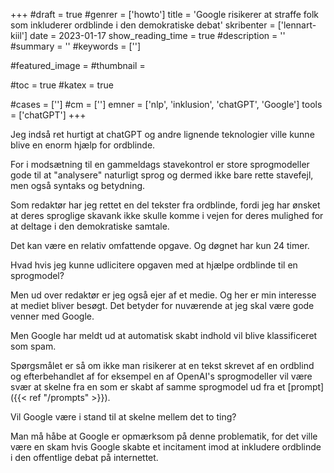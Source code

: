 +++
#draft = true
#genrer = ['howto']
title = 'Google risikerer at straffe folk som inkluderer ordblinde i den demokratiske debat'
skribenter = ['lennart-kiil']
date = 2023-01-17
show_reading_time = true
#description = ''
#summary = ''
#keywords = ['']

#featured_image =
#thumbnail =

#toc = true
#katex = true

#cases = ['']
#cm = ['']
emner = ['nlp', 'inklusion', 'chatGPT', 'Google']
tools = ['chatGPT']
+++


Jeg indså ret hurtigt at chatGPT og andre lignende teknologier ville kunne blive en enorm hjælp for ordblinde.

For i modsætning til en gammeldags stavekontrol er store sprogmodeller gode til at "analysere" naturligt sprog og dermed ikke bare rette stavefejl, men også syntaks og betydning.

Som redaktør har jeg rettet en del tekster fra ordblinde, fordi jeg har ønsket at deres sproglige skavank ikke skulle komme i vejen for deres mulighed for at deltage i den demokratiske samtale.

Det kan være en relativ omfattende opgave. Og døgnet har kun 24 timer.

Hvad hvis jeg kunne udlicitere opgaven med at hjælpe ordblinde til en sprogmodel?

Men ud over redaktør er jeg også ejer af et medie. Og her er min interesse at mediet bliver besøgt. Det betyder for nuværende at jeg skal være gode venner med Google.

Men Google har meldt ud at automatisk skabt indhold vil blive klassificeret som spam.

Spørgsmålet er så om ikke man risikerer at en tekst skrevet af en ordblind og efterbehandlet af for eksempel en af OpenAI's sprogmodeller vil være svær at skelne fra en som er skabt af samme sprogmodel ud fra et [prompt]({{< ref "/prompts" >}}).

Vil Google være i stand til at skelne mellem det to ting?

Man må håbe at Google er opmærksom på denne problematik, for det ville være en skam hvis Google skabte et incitament imod at inkludere ordblinde i den offentlige debat på internettet.
